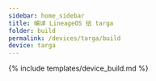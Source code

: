 ```yaml
---
sidebar: home_sidebar
title: 编译 LineageOS 给 targa
folder: build
permalink: /devices/targa/build
device: targa
---
```

{% include templates/device_build.md %}
